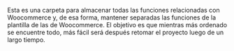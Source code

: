 Esta es una carpeta para almacenar todas las funciones relacionadas con Woocommerce y, de esa forma, mantener separadas las funciones de la plantilla de las de Woocommerce.
El objetivo es que mientras más ordenado se encuentre todo, más fácil será después retomar el proyecto luego de un largo tiempo.